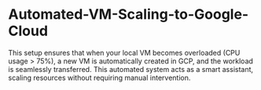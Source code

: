 # Automated-VM-Scaling-to-Google-Cloud
This setup ensures that when your local VM becomes overloaded (CPU usage > 75%), a new VM is automatically created in GCP, and the workload is seamlessly transferred. This automated system acts as a smart assistant, scaling resources without requiring manual intervention.
